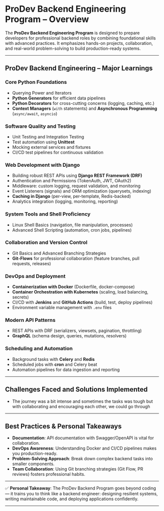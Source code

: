 
# **ProDev Backend Engineering Program – Overview**

The **ProDev Backend Engineering Program** is designed to prepare developers for professional backend roles by combining foundational skills with advanced practices. It emphasizes hands-on projects, collaboration, and real-world problem-solving to build production-ready systems.

---

## **ProDev Backend Engineering – Major Learnings**

### **Core Python Foundations**

* Querying Power and Iterators
* **Python Generators** for efficient data pipelines
* **Python Decorators** for cross-cutting concerns (logging, caching, etc.)
* **Context Managers** (`with` statements) and **Asynchronous Programming** (`async/await`, `asyncio`)

### **Software Quality and Testing**

* Unit Testing and Integration Testing
* Test automation using **Unittest**
* Mocking external services and fixtures
* CI/CD test pipelines for continuous validation

### **Web Development with Django**

* Building robust REST APIs using **Django REST Framework (DRF)**
* Authentication and Permissions (TokenAuth, JWT, OAuth2)
* Middleware: custom logging, request validation, and monitoring
* Event Listeners (signals) and ORM optimization (querysets, indexing)
* **Caching in Django** (per-view, per-template, Redis-backed)
* Analytics integration (logging, monitoring, reporting)

### **System Tools and Shell Proficiency**

* Linux Shell Basics (navigation, file manipulation, processes)
* Advanced Shell Scripting (automation, cron jobs, pipelines)

### **Collaboration and Version Control**

* Git Basics and Advanced Branching Strategies
* **Git-Flows** for professional collaboration (feature branches, pull requests, releases)

### **DevOps and Deployment**

* **Containerization with Docker** (Dockerfile, docker-compose)
* **Container Orchestration with Kubernetes** (scaling, load balancing, secrets)
* CI/CD with **Jenkins** and **GitHub Actions** (build, test, deploy pipelines)
* Environment variable management with `.env` files

### **Modern API Patterns**

* REST APIs with DRF (serializers, viewsets, pagination, throttling)
* **GraphQL** (schema design, queries, mutations, resolvers)

### **Scheduling and Automation**

* Background tasks with **Celery** and **Redis**
* Scheduled jobs with **cron** and Celery beat
* Automation pipelines for data ingestion and reporting


---

## **Challenges Faced and Solutions Implemented**

* The journey was a bit intense and sometimes the tasks was tough but with collaborating and encouraging each other, we could go through
---

## **Best Practices & Personal Takeaways**

* **Documentation**: API documentation with Swagger/OpenAPI is vital for collaboration.
* **DevOps Awareness**: Understanding Docker and CI/CD pipelines makes you production-ready.
* **Problem-Solving Approach**: Break down complex backend tasks into smaller components.
* **Team Collaboration**: Using Git branching strategies (Git Flow, PR reviews) fosters professional habits.

---

✅ **Personal Takeaway**: The ProDev Backend Program goes beyond coding — it trains you to think like a backend engineer: designing resilient systems, writing maintainable code, and deploying applications confidently.

---

